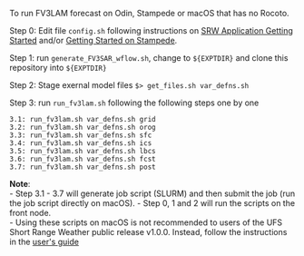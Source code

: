 To run FV3LAM forecast on Odin, Stampede or macOS that has no Rocoto.

Step 0: Edit file `config.sh` following instructions on [SRW Application Getting Started](https://github.com/ufs-community/ufs-srweather-app/wiki/Getting-Started)
 and/or [Getting Started on Stampede](https://github.com/ywangwof/ufs-srweather-app/wiki/Getting-Started-on-Stampede).

Step 1: run `generate_FV3SAR_wflow.sh`, change to `${EXPTDIR}` and clone this repository into `${EXPTDIR}`

Step 2: Stage exernal model files
        `$> get_files.sh var_defns.sh`

Step 3: run `run_fv3lam.sh` following the following steps one by one

    3.1: run_fv3lam.sh var_defns.sh grid
    3.2: run_fv3lam.sh var_defns.sh orog
    3.3: run_fv3lam.sh var_defns.sh sfc
    3.4: run_fv3lam.sh var_defns.sh ics
    3.5: run_fv3lam.sh var_defns.sh lbcs
    3.6: run_fv3lam.sh var_defns.sh fcst
    3.7: run_fv3lam.sh var_defns.sh post

**Note**:  
    - Step 3.1 - 3.7 will generate job script (SLURM) and then submit the job (run the job script directly on macOS).
    - Step 0, 1 and 2 will run the scripts on the front node.  
    - Using these scripts on macOS is not recommended to users of the UFS Short Range Weather public release v1.0.0. Instead, follow the instructions in the [user's guide](https://ufs-srweather-app.readthedocs.io/en/latest/ConfigNewPlatform.html)
